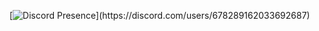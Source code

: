 


[![Discord Presence](https://lanyard-profile-readme.vercel.app/api/678289162033692687?theme=dark&bg=809ecf&animated=true&hideDiscrim=true&borderRadius=30px&idleMessage=Probably%20doing%20something%20else...)](https://discord.com/users/678289162033692687)
